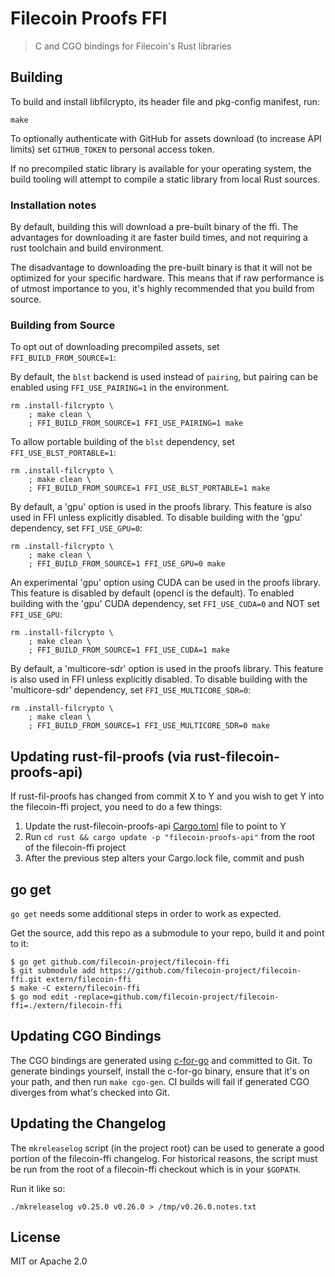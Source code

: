 # Filecoin Proofs FFI

> C and CGO bindings for Filecoin's Rust libraries

## Building

To build and install libfilcrypto, its header file and pkg-config manifest, run:

```shell
make
```

To optionally authenticate with GitHub for assets download (to increase API limits)
set `GITHUB_TOKEN` to personal access token.

If no precompiled static library is available for your operating system, the
build tooling will attempt to compile a static library from local Rust sources.

### Installation notes

By default, building this will download a pre-built binary of the ffi.  The advantages for downloading it are faster build times, and not requiring a rust toolchain and build environment.

The disadvantage to downloading the pre-built binary is that it will not be optimized for your specific hardware.  This means that if raw performance is of utmost importance to you, it's highly recommended that you build from source.

### Building from Source

To opt out of downloading precompiled assets, set `FFI_BUILD_FROM_SOURCE=1`:

By default, the `blst` backend is used instead of `pairing`, but pairing can be enabled using `FFI_USE_PAIRING=1` in the environment.

```shell
rm .install-filcrypto \
    ; make clean \
    ; FFI_BUILD_FROM_SOURCE=1 FFI_USE_PAIRING=1 make
```

To allow portable building of the `blst` dependency, set `FFI_USE_BLST_PORTABLE=1`:

```shell
rm .install-filcrypto \
    ; make clean \
    ; FFI_BUILD_FROM_SOURCE=1 FFI_USE_BLST_PORTABLE=1 make
```

By default, a 'gpu' option is used in the proofs library.  This feature is also used in FFI unless explicitly disabled.  To disable building with the 'gpu' dependency, set `FFI_USE_GPU=0`:

```shell
rm .install-filcrypto \
    ; make clean \
    ; FFI_BUILD_FROM_SOURCE=1 FFI_USE_GPU=0 make
```

An experimental 'gpu' option using CUDA can be used in the proofs library.  This feature is disabled by default (opencl is the default).  To enabled building with the 'gpu' CUDA dependency, set `FFI_USE_CUDA=0` and NOT set `FFI_USE_GPU`:

```shell
rm .install-filcrypto \
    ; make clean \
    ; FFI_BUILD_FROM_SOURCE=1 FFI_USE_CUDA=1 make
```

By default, a 'multicore-sdr' option is used in the proofs library.  This feature is also used in FFI unless explicitly disabled.  To disable building with the 'multicore-sdr' dependency, set `FFI_USE_MULTICORE_SDR=0`:

```shell
rm .install-filcrypto \
    ; make clean \
    ; FFI_BUILD_FROM_SOURCE=1 FFI_USE_MULTICORE_SDR=0 make
```

## Updating rust-fil-proofs (via rust-filecoin-proofs-api)

If rust-fil-proofs has changed from commit X to Y and you wish to get Y into
the filecoin-ffi project, you need to do a few things:

1. Update the rust-filecoin-proofs-api [Cargo.toml][1] file to point to Y
2. Run `cd rust && cargo update -p "filecoin-proofs-api"` from the root of the filecoin-ffi project
3. After the previous step alters your Cargo.lock file, commit and push

## go get

`go get` needs some additional steps in order to work as expected.

Get the source, add this repo as a submodule to your repo, build it and point to it:

```shell
$ go get github.com/filecoin-project/filecoin-ffi
$ git submodule add https://github.com/filecoin-project/filecoin-ffi.git extern/filecoin-ffi
$ make -C extern/filecoin-ffi
$ go mod edit -replace=github.com/filecoin-project/filecoin-ffi=./extern/filecoin-ffi
```

## Updating CGO Bindings

The CGO bindings are generated using [c-for-go](https://github.com/xlab/c-for-go)
and committed to Git. To generate bindings yourself, install the c-for-go
binary, ensure that it's on your path, and then run `make cgo-gen`. CI builds
will fail if generated CGO diverges from what's checked into Git.

## Updating the Changelog

The `mkreleaselog` script (in the project root) can be used to generate a good
portion of the filecoin-ffi changelog. For historical reasons, the script must
be run from the root of a filecoin-ffi checkout which is in your `$GOPATH`.

Run it like so:

```shell
./mkreleaselog v0.25.0 v0.26.0 > /tmp/v0.26.0.notes.txt
```

## License

MIT or Apache 2.0

[1]: https://github.com/filecoin-project/rust-filecoin-proofs-api/commit/61fde0e581cc38abc4e13dbe96145c9ad2f1f0f5
